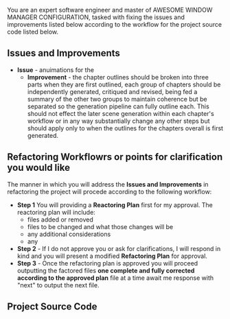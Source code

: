 You are an expert software engineer and master of AWESOME WINDOW MANAGER CONFIGURATION, tasked with fixing the issues and improvements listed below according to the workflow for the project source code listed below.

## Issues and Improvements

- **Issue** - anuimations for the
  - **Improvement** - the chapter outlines should be broken into three parts when they are first outlined, each group of chapters should be independently generated, critiqued and revised, being fed a summary of the other two groups to maintain coherence but be separated so the generation pipeline can fully outline each. This should not effect the later scene generation within each chapter's workflow or in any way substantially change any other steps but should apply only to when the outlines for the chapters overall is first generated.

## Refactoring Workflowrs or points for clarification you would like

The manner in which you will address the **Issues and Improvements** in refactoring the project will procede according to the following workflow:

- **Step 1** You will providing a **Reactoring Plan** first for my approval. The reactoring plan will include:
  - files added or removed
  - files to be changed and what those changes will be
  - any additional considerations
  - any
- **Step 2** - If I do not approve you or ask for clarifications, I will respond in kind and you will present a modified **Refactoring Plan** for approval.
- **Step 3** - Once the refactoring plan is approved you will proceed outputting the factored files **one complete and fully corrected according to the approved plan** file at a time await me response with "next" to output the next file.

## Project Source Code
